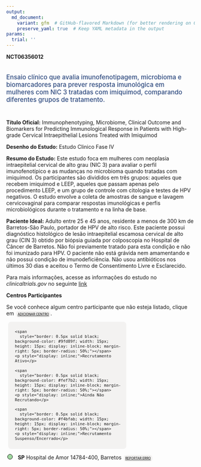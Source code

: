 ```yaml
---
output: 
  md_document:
    variant: gfm  # GitHub-flavored Markdown (for better rendering on GitHub)
    preserve_yaml: true  # Keep YAML metadata in the output
params:
  trial: ''
---
```


<script async src="https://scripts.simpleanalyticscdn.com/latest.js"></script>

**NCT06356012**

<div style="padding: 5px 5px 5px 0px; font-size: 1.20em; font-weight: 500; color: #2E4A7F; text-align: left; margin-bottom: 20px">

Ensaio clínico que avalia imunofenotipagem, microbioma e biomarcadores
para prever resposta imunológica em mulheres com NIC 3 tratadas com
imiquimod, comparando diferentes grupos de tratamento.

</div>

**Título Oficial:** Immunophenotyping, Microbiome, Clinical Outcome and
Biomarkers for Predicting Immunological Response in Patients with
High-grade Cervical Intraepithelial Lesions Treated with Imiquimod

**Desenho do Estudo:** Estudo Clinico Fase IV

**Resumo do Estudo:** Este estudo foca em mulheres com neoplasia
intraepitelial cervical de alto grau (NIC 3) para avaliar o perfil
imunofenotípico e as mudanças no microbioma quando tratadas com
imiquimod. Os participantes são divididos em três grupos: aqueles que
recebem imiquimod e LEEP, aqueles que passam apenas pelo procedimento
LEEP, e um grupo de controle com citologia e testes de HPV negativos. O
estudo envolve a coleta de amostras de sangue e lavagem cervicovaginal
para comparar respostas imunológicas e perfis microbiológicos durante o
tratamento e na linha de base.

**Paciente Ideal:** Adulto entre 25 e 45 anos, residente a menos de 300
km de Barretos-São Paulo, portador de HPV de alto risco. Este paciente
possui diagnóstico histológico de lesão intraepitelial escamosa cervical
de alto grau (CIN 3) obtido por biópsia guiada por colposcopia no
Hospital de Câncer de Barretos. Não foi previamente tratado para esta
condição e não foi imunizado para HPV. O paciente não está grávida nem
amamentando e não possui condição de imunodeficiência. Não usou
antibióticos nos últimos 30 dias e aceitou o Termo de Consentimento
Livre e Esclarecido.

Para mais informações, acesse as informações do estudo no
*clinicaltrials.gov* no seguinte
[link](https://clinicaltrials.gov/ct2/show/NCT06356012)

**Centros Participantes**

Se você conhece algum centro participante que não esteja listado, clique
em
<span style="color: #2E4A7F; margin-left: 2px; padding: 4px; background-color: #f3f2f1; border-radius: 8px; font-weight: 500; font-size: 0.6em"><a
href="https://cancertrialsbr.shinyapps.io/formsapp?study_nct_id=NCT06356012&amp;location_id=N%2FA&amp;location_full_name=N%2FA&amp;form_type=Adicionar%20Centro"
target="_blank">ADICIONAR CENTRO</a></span>.

<div style="margin-bottom: 8px; margin-left: 5px; padding: 8px; max-width: 300px; background-color: #f3f2f1; border-radius: 8px; font-size: 0.9em">

<div style="margin-left: 10px;">

    <span 
      style="border: 0.5px solid black; background-color: #9fd89f; width: 15px; height: 15px; display: inline-block; margin-right: 5px; border-radius: 50%;"></span>
    <p style="display: inline;">Recrutamento Ativo</p>

</div>

<div style="margin-left: 10px;">

    <span 
      style="border: 0.5px solid black; background-color: #fef7b2; width: 15px; height: 15px; display: inline-block; margin-right: 5px; border-radius: 50%;"></span>
    <p style="display: inline;">Ainda Não Recrutando</p>

</div>

<div style="margin-left: 10px;">

    <span 
      style="border: 0.5px solid black; background-color: #f4bfab; width: 15px; height: 15px; display: inline-block; margin-right: 5px; border-radius: 50%;"></span>
    <p style="display: inline;">Recrutamento Suspenso/Encerrado</p>

</div>

</div>

<div style="margin: 3px;">

<span style="border: 0.5px solid black; display: inline-block; width: 12px; height: 12px; border-radius: 50%; margin-right: 10px; padding-bottom: 0px; background-color: #9fd89f;"></span>
<b>SP</b> Hospital de Amor 14784-400, Barretos
<span style="color: #2E4A7F; margin-left: 2px; padding: 4px; background-color: #f3f2f1; border-radius: 8px; font-weight: 500; font-size: 0.6em"><a
href="https://cancertrialsbr.shinyapps.io/formsapp?study_nct_id=NCT06356012&amp;location_id=BARRETOSCANCERHOSPITALBARRETOSBRAZIL&amp;location_full_name=Hospital%20de%20Amor%2C%2014784-400%2C%20Barretos&amp;form_type=Reportar%20Erro"
target="_blank">REPORTAR ERRO</a></span>

</div>

